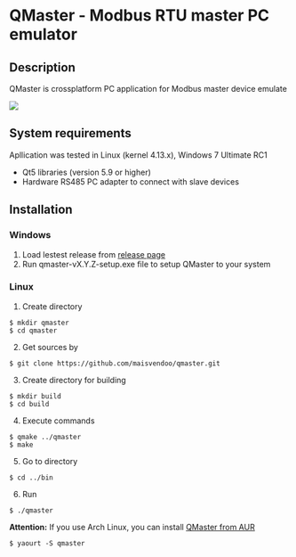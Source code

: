 # QMaster - Modbus RTU master PC emulator

## Description

QMaster is crossplatform PC application for Modbus master device emulate

![](https://habrastorage.org/webt/cu/pi/me/cupimefoxztpq0dgortu4fuo-ka.png)

##  System requirements

Apllication was tested in Linux (kernel 4.13.x), Windows 7 Ultimate RC1 

* Qt5 libraries (version 5.9 or higher)
* Hardware RS485 PC adapter to connect with slave devices

## Installation

### Windows

1. Load lestest release from [release page](https://github.com/maisvendoo/qmaster/releases)
2. Run qmaster-vX.Y.Z-setup.exe file to setup QMaster to your system

### Linux

1. Create directory

```
$ mkdir qmaster
$ cd qmaster
```

2. Get sources by

```
$ git clone https://github.com/maisvendoo/qmaster.git
```

3. Create directory for building

```
$ mkdir build
$ cd build
```

4. Execute commands

```
$ qmake ../qmaster
$ make
```

5. Go to directory

```
$ cd ../bin
```

6. Run

```
$ ./qmaster
```

**Attention:** If you use Arch Linux, you can install [QMaster from AUR](https://aur.archlinux.org/packages/qmaster/)

```
$ yaourt -S qmaster
```

